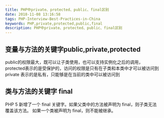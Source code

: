 ```yaml
---
title: PHP中private、protected、public、final区别
date: 2018-11-08 13:16:58
tags: PHP-Interview-Best-Practices-in-China
keywords: PHP,private,protected,public,final
description: PHP中private、protected、public、final区别
---
```


## 变量与方法的关键字public,private,protected

 public的权限最大，既可以让子类使用，也可以支持实例化之后的调用，
 protected表示的是受保护的，访问的权限是只有在子类和本类中才可以被访问到
 private 表示的是私有，只能够是在当前的类中可以被访问到

## 类与方法的关键字 final

 PHP 5 新增了一个 final 关键字。如果父类中的方法被声明为 final，则子类无法覆盖该方法。
 如果一个类被声明为 final，则不能被继承。
